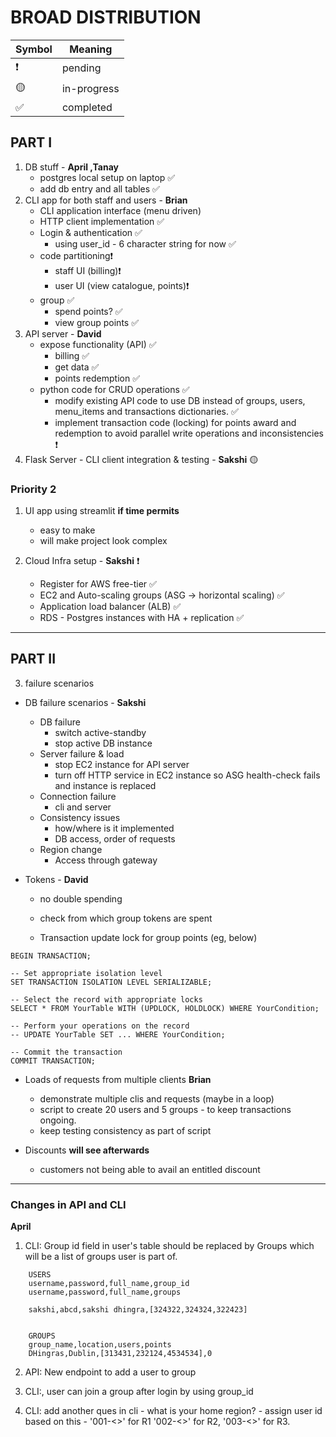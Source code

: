 # BROAD DISTRIBUTION


| Symbol | Meaning |
| --- | --- |
| ❗ | pending |
| 🟡 | in-progress |
| ✅ | completed |

## PART I


1. DB stuff - **April ,Tanay**
    * postgres local setup on laptop ✅
    * add db entry and all tables ✅
2. CLI app for both staff and users - **Brian**
    * CLI application interface (menu driven)                   
    * HTTP client implementation ✅
    * Login & authentication ✅
        + using user_id - 6 character string for now ✅
    * code partitioning❗
        + staff UI (billing)❗
        + user UI (view catalogue, points)❗
    * group ✅
        + spend points?  ✅
        + view group points ✅
3. API server - **David**
    * expose functionality (API) ✅
        + billing ✅
        + get data ✅
        + points redemption ✅
    * python code for CRUD operations ✅
        + modify existing API code to use DB instead of groups, users, menu_items and transactions dictionaries. ✅
        + implement transaction code (locking) for points award and redemption to avoid parallel write operations and inconsistencies ❗
4. Flask Server - CLI client integration & testing - **Sakshi** 🟡

### Priority 2
1. UI app using streamlit **if time permits**
    * easy to make
    * will make project look complex

2. Cloud Infra setup - **Sakshi**  ❗
    * Register for AWS free-tier ✅
    * EC2 and Auto-scaling groups (ASG -> horizontal scaling) ✅
    * Application load balancer (ALB) ✅
    * RDS - Postgres instances with HA + replication ✅

---

## PART II

3. failure scenarios 
    
* DB failure scenarios - **Sakshi**

    - DB failure 
        + switch active-standby
        + stop active DB instance
    - Server failure & load 
        + stop EC2 instance for API server
        + turn off HTTP service in EC2 instance so ASG health-check fails and instance is replaced
    - Connection failure
        + cli and server
    - Consistency issues
        + how/where is it implemented
        + DB access, order of requests
    - Region change
        + Access through gateway 


* Tokens - **David** 
    + no double spending
    + check from which group tokens are spent

    + Transaction update lock for group points (eg, below)

```
BEGIN TRANSACTION;
 
-- Set appropriate isolation level
SET TRANSACTION ISOLATION LEVEL SERIALIZABLE;
 
-- Select the record with appropriate locks
SELECT * FROM YourTable WITH (UPDLOCK, HOLDLOCK) WHERE YourCondition;
 
-- Perform your operations on the record
-- UPDATE YourTable SET ... WHERE YourCondition;
 
-- Commit the transaction
COMMIT TRANSACTION;
```

* Loads of requests from multiple clients **Brian**
    + demonstrate multiple clis and requests (maybe in a loop)
    + script to create 20 users and 5 groups - to keep transactions ongoing.
    + keep testing consistency as part of script

* Discounts **will see afterwards**
    + customers not being able to avail an entitled discount

-------------------------------------------

### Changes in API and CLI 

 **April**
1. CLI: Group id field in user's table should be replaced by Groups which will be a list of groups user is part of.

```
    USERS
    username,password,full_name,group_id
    username,password,full_name,groups

    sakshi,abcd,sakshi dhingra,[324322,324324,322423]


    GROUPS
    group_name,location,users,points
    DHingras,Dublin,[313431,232124,4534534],0
```

2. API: New endpoint to add a user to group

3. CLI:, user can join a group after login by using group_id

4. CLI: add another ques in cli - what is your home region?  - assign user id based on this - '001-<>' for R1 '002-<>' for R2, '003-<>' for R3. 


